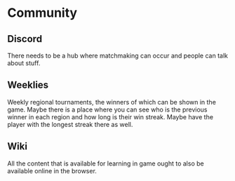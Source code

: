 # Community

## Discord

There needs to be a hub where matchmaking can occur and people can talk about stuff.

## Weeklies

Weekly regional tournaments, the winners of which can be shown in the game. Maybe there is a place where you can see who is the previous winner in each region and how long is their win streak. Maybe have the player with the longest streak there as well.


## Wiki

All the content that is available for learning in game ought to also be available online in the browser.